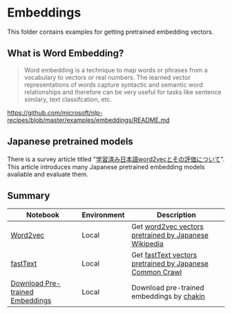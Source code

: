 # Embeddings

This folder contains examples for getting pretrained embedding vectors.

## What is Word Embedding?

>Word embedding is a technique to map words or phrases from a vocabulary to vectors or real numbers.
>The learned vector representations of words capture  syntactic and semantic word relationships and therefore can be very useful for  tasks like sentence similary, text classifcation, etc.

https://github.com/microsoft/nlp-recipes/blob/master/examples/embeddings/README.md

## Japanese pretrained models

There is a survey article titled "[学習済み日本語word2vecとその評価について](https://blog.hoxo-m.com/entry/2020/02/20/090000)". This article introduces many Japanese pretrained embedding models avaliable and evaluate them.

## Summary

|Notebook|Environment|Description| 
|---|---|---|
|[Word2vec](get_word2vec.py)|Local| Get [word2vec vectors pretrained by Japanese Wikipedia](https://qiita.com/Hironsan/items/513b9f93752ecee9e670) |
|[fastText](get_fasttext.py)|Local| Get [fastText vectors pretrained by Japanese Common Crawl](https://fasttext.cc/docs/en/crawl-vectors.html) |
|[Download Pre-trained Embeddings](download_embeddings.py)|Local| Download pre-trained embeddings by [chakin](https://github.com/chakki-works/chakin) |
